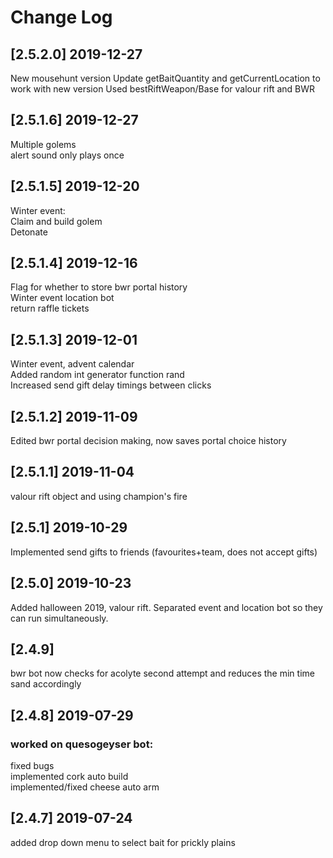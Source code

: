 # Change Log
## [2.5.2.0] 2019-12-27
New mousehunt version
Update getBaitQuantity and getCurrentLocation to work with new version
Used bestRiftWeapon/Base for valour rift and BWR
## [2.5.1.6] 2019-12-27
Multiple golems  
alert sound only plays once
## [2.5.1.5] 2019-12-20
Winter event:  
Claim and build golem  
Detonate  
## [2.5.1.4] 2019-12-16
Flag for whether to store bwr portal history  
Winter event location bot  
return raffle tickets  
## [2.5.1.3] 2019-12-01
Winter event, advent calendar  
Added random int generator function rand  
Increased send gift delay timings between clicks  
## [2.5.1.2] 2019-11-09
Edited bwr portal decision making, now saves portal choice history  
## [2.5.1.1] 2019-11-04
valour rift object and using champion's fire  
## [2.5.1] 2019-10-29
Implemented send gifts to friends (favourites+team, does not accept gifts)  
## [2.5.0] 2019-10-23 
Added halloween 2019, valour rift. Separated event and location bot so they can run simultaneously.  
## [2.4.9] 
bwr bot now checks for acolyte second attempt and reduces the min time sand accordingly  
## [2.4.8] 2019-07-29  
### worked on quesogeyser bot:
fixed bugs  
implemented cork auto build  
implemented/fixed cheese auto arm   
## [2.4.7] 2019-07-24
added drop down menu to select bait for prickly plains  
